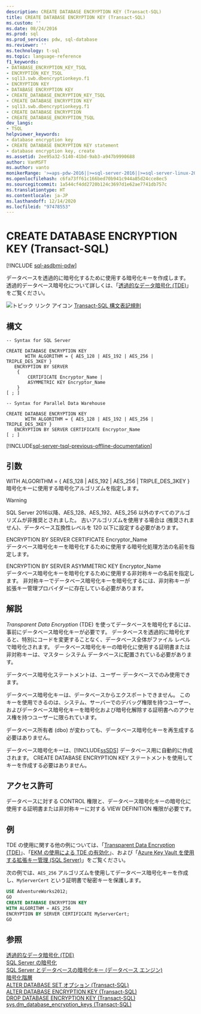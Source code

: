 ```yaml
---
description: CREATE DATABASE ENCRYPTION KEY (Transact-SQL)
title: CREATE DATABASE ENCRYPTION KEY (Transact-SQL)
ms.custom: ''
ms.date: 08/24/2016
ms.prod: sql
ms.prod_service: pdw, sql-database
ms.reviewer: ''
ms.technology: t-sql
ms.topic: language-reference
f1_keywords:
- DATABASE_ENCRYPTION_KEY_TSQL
- ENCRYPTION_KEY_TSQL
- sql13.swb.dbencryptionkeyo.f1
- ENCRYPTION KEY
- DATABASE ENCRYPTION KEY
- CREATE_DATABASE_ENCRYPTION_KEY_TSQL
- CREATE DATABASE ENCRYPTION KEY
- sql13.swb.dbencryptionkeyg.f1
- CREATE DATABASE ENCRYPTION
- CREATE_DATABASE_ENCRYPTION_TSQL
dev_langs:
- TSQL
helpviewer_keywords:
- database encryption key
- CREATE DATABASE ENCRYPTION KEY statement
- database encryption key, create
ms.assetid: 2ee95a32-5140-41bd-9ab3-a947b9990688
author: VanMSFT
ms.author: vanto
monikerRange: '>=aps-pdw-2016||>=sql-server-2016||>=sql-server-linux-2017||=azuresqldb-mi-current'
ms.openlocfilehash: c6fa73ff61c166bed70b941c944a85d24cce8ec5
ms.sourcegitcommit: 1a544cf4dd2720b124c3697d1e62ae7741db757c
ms.translationtype: HT
ms.contentlocale: ja-JP
ms.lasthandoff: 12/14/2020
ms.locfileid: "97478553"
---
```

# <a name="create-database-encryption-key-transact-sql"></a>CREATE DATABASE ENCRYPTION KEY (Transact-SQL)

[!INCLUDE [sql-asdbmi-pdw](../../includes/applies-to-version/sql-asdbmi-pdw.md)]

 データベースを透過的に暗号化するために使用する暗号化キーを作成します。 透過的データベース暗号化について詳しくは、「[透過的なデータ暗号化 &#40;TDE&#41;](../../relational-databases/security/encryption/transparent-data-encryption.md)」をご覧ください。  
  
![トピック リンク アイコン](../../database-engine/configure-windows/media/topic-link.gif "トピック リンク アイコン") [Transact-SQL 構文表記規則](../../t-sql/language-elements/transact-sql-syntax-conventions-transact-sql.md)  
  
## <a name="syntax"></a>構文  
  
```syntaxsql
-- Syntax for SQL Server  

CREATE DATABASE ENCRYPTION KEY  
       WITH ALGORITHM = { AES_128 | AES_192 | AES_256 | TRIPLE_DES_3KEY }  
   ENCRYPTION BY SERVER   
    {  
        CERTIFICATE Encryptor_Name |  
        ASYMMETRIC KEY Encryptor_Name  
    }  
[ ; ]  
```  
  
  
```syntaxsql
-- Syntax for Parallel Data Warehouse  

CREATE DATABASE ENCRYPTION KEY  
       WITH ALGORITHM = { AES_128 | AES_192 | AES_256 | TRIPLE_DES_3KEY }  
   ENCRYPTION BY SERVER CERTIFICATE Encryptor_Name   
[ ; ]  
```  

[!INCLUDE[sql-server-tsql-previous-offline-documentation](../../includes/sql-server-tsql-previous-offline-documentation.md)]

## <a name="arguments"></a>引数

WITH ALGORITHM = { AES_128 \| AES_192 \| AES_256 \| TRIPLE_DES_3KEY  }  
暗号化キーに使用する暗号化アルゴリズムを指定します。

> [!WARNING]
> SQL Server 2016以降、AES_128、AES_192、AES_256 以外のすべてのアルゴリズムが非推奨とされました。 古いアルゴリズムを使用する場合は (推奨されません)、データベース互換性レベルを 120 以下に設定する必要があります。  
  
ENCRYPTION BY SERVER CERTIFICATE Encryptor_Name  
データベース暗号化キーを暗号化するために使用する暗号化処理方法の名前を指定します。  
  
ENCRYPTION BY SERVER ASYMMETRIC KEY Encryptor_Name  
データベース暗号化キーを暗号化するために使用する非対称キーの名前を指定します。 非対称キーでデータベース暗号化キーを暗号化するには、非対称キーが拡張キー管理プロバイダーに存在している必要があります。  
  
## <a name="remarks"></a>解説  
*Transparent Data Encryption* (TDE) を使ってデータベースを暗号化するには、事前にデータベース暗号化キーが必要です。 データベースを透過的に暗号化すると、特別にコードを変更することなく、データベース全体がファイル レベルで暗号化されます。 データベース暗号化キーの暗号化に使用する証明書または非対称キーは、マスター システム データベースに配置されている必要があります。  
  
データベース暗号化ステートメントは、ユーザー データベースでのみ使用できます。  
  
データベース暗号化キーは、データベースからエクスポートできません。 このキーを使用できるのは、システム、サーバーでのデバッグ権限を持つユーザー、およびデータベース暗号化キーを暗号化および暗号化解除する証明書へのアクセス権を持つユーザーに限られています。  
  
データベース所有者 (dbo) が変わっても、データベース暗号化キーを再生成する必要はありません。  
  
データベース暗号化キーは、[!INCLUDE[ssSDS](../../includes/sssds-md.md)] データベース用に自動的に作成されます。 CREATE DATABASE ENCRYPTION KEY ステートメントを使用してキーを作成する必要はありません。  
  
## <a name="permissions"></a>アクセス許可  
データベースに対する CONTROL 権限と、データベース暗号化キーの暗号化に使用する証明書または非対称キーに対する VIEW DEFINITION 権限が必要です。  
  
## <a name="examples"></a>例  
TDE の使用に関する他の例については、「[Transparent Data Encryption &#40;TDE&#41;](../../relational-databases/security/encryption/transparent-data-encryption.md)」、「[EKM の使用による TDE の有効化](../../relational-databases/security/encryption/enable-tde-on-sql-server-using-ekm.md)」、および「[Azure Key Vault を使用する拡張キー管理 &#40;SQL Server&#41;](../../relational-databases/security/encryption/extensible-key-management-using-azure-key-vault-sql-server.md)」をご覧ください。  
  
次の例では、`AES_256` アルゴリズムを使用してデータベース暗号化キーを作成し、`MyServerCert` という証明書で秘密キーを保護します。  
  
```sql  
USE AdventureWorks2012;  
GO  
CREATE DATABASE ENCRYPTION KEY  
WITH ALGORITHM = AES_256  
ENCRYPTION BY SERVER CERTIFICATE MyServerCert;  
GO  
```  
  
## <a name="see-also"></a>参照  
[透過的なデータ暗号化 &#40;TDE&#41;](../../relational-databases/security/encryption/transparent-data-encryption.md)   
[SQL Server の暗号化](../../relational-databases/security/encryption/sql-server-encryption.md)   
[SQL Server とデータベースの暗号化キー &#40;データベース エンジン&#41;](../../relational-databases/security/encryption/sql-server-and-database-encryption-keys-database-engine.md)   
[暗号化階層](../../relational-databases/security/encryption/encryption-hierarchy.md)   
[ALTER DATABASE SET オプション &#40;Transact-SQL&#41;](../../t-sql/statements/alter-database-transact-sql-set-options.md)   
[ALTER DATABASE ENCRYPTION KEY &#40;Transact-SQL&#41;](../../t-sql/statements/alter-database-encryption-key-transact-sql.md)   
[DROP DATABASE ENCRYPTION KEY &#40;Transact-SQL&#41;](../../t-sql/statements/drop-database-encryption-key-transact-sql.md)   
[sys.dm_database_encryption_keys &#40;Transact-SQL&#41;](../../relational-databases/system-dynamic-management-views/sys-dm-database-encryption-keys-transact-sql.md)  
    
